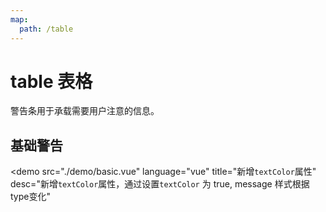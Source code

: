 ```yaml
---
map:
  path: /table
---
```


# table 表格

警告条用于承载需要用户注意的信息。


## 基础警告

<demo src="./demo/basic.vue"
  language="vue"
  title="新增`textColor`属性"
  desc="新增`textColor`属性，通过设置`textColor` 为 true, message 样式根据type变化"
  >
</demo>

